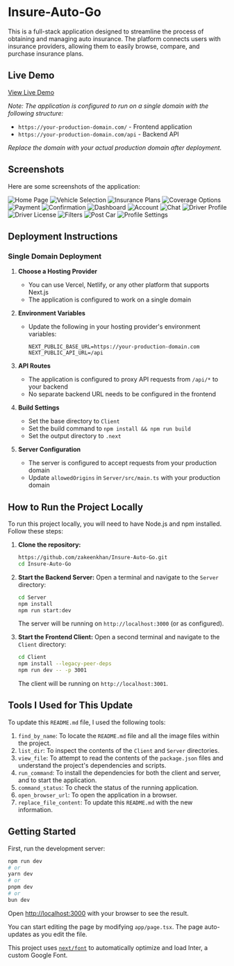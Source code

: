# Insure-Auto-Go

This is a full-stack application designed to streamline the process of obtaining and managing auto insurance. The platform connects users with insurance providers, allowing them to easily browse, compare, and purchase insurance plans.

## Live Demo

[View Live Demo](https://your-production-domain.com)

*Note: The application is configured to run on a single domain with the following structure:*
- `https://your-production-domain.com/` - Frontend application
- `https://your-production-domain.com/api` - Backend API

*Replace the domain with your actual production domain after deployment.*

## Screenshots

Here are some screenshots of the application:

![Home Page](ss/Capture.JPG)
![Vehicle Selection](ss/Capture2.JPG)
![Insurance Plans](ss/Capture3.JPG)
![Coverage Options](ss/Capture4.JPG)
![Payment](ss/Capture5.JPG)
![Confirmation](ss/Capture6.JPG)
![Dashboard](ss/Capture7.JPG)
![Account](ss/Account.JPG)
![Chat](ss/chatting.JPG)
![Driver Profile](ss/driver%20profile.JPG)
![Driver License](ss/driverlisence.JPG)
![Filters](ss/filters.JPG)
![Post Car](ss/postcar.JPG)
![Profile Settings](ss/profilesetting.JPG)

## Deployment Instructions

### Single Domain Deployment

1. **Choose a Hosting Provider**
   - You can use Vercel, Netlify, or any other platform that supports Next.js
   - The application is configured to work on a single domain

2. **Environment Variables**
   - Update the following in your hosting provider's environment variables:
     ```
     NEXT_PUBLIC_BASE_URL=https://your-production-domain.com
     NEXT_PUBLIC_API_URL=/api
     ```

3. **API Routes**
   - The application is configured to proxy API requests from `/api/*` to your backend
   - No separate backend URL needs to be configured in the frontend

4. **Build Settings**
   - Set the base directory to `Client`
   - Set the build command to `npm install && npm run build`
   - Set the output directory to `.next`

5. **Server Configuration**
   - The server is configured to accept requests from your production domain
   - Update `allowedOrigins` in `Server/src/main.ts` with your production domain

## How to Run the Project Locally

To run this project locally, you will need to have Node.js and npm installed. Follow these steps:

1.  **Clone the repository:**
    ```bash
    https://github.com/zakeenkhan/Insure-Auto-Go.git
    cd Insure-Auto-Go
    ```

2.  **Start the Backend Server:**
    Open a terminal and navigate to the `Server` directory:
    ```bash
    cd Server
    npm install
    npm run start:dev
    ```
    The server will be running on `http://localhost:3000` (or as configured).

3.  **Start the Frontend Client:**
    Open a second terminal and navigate to the `Client` directory:
    ```bash
    cd Client
    npm install --legacy-peer-deps
    npm run dev -- -p 3001
    ```
    The client will be running on `http://localhost:3001`.

## Tools I Used for This Update

To update this `README.md` file, I used the following tools:

1.  `find_by_name`: To locate the `README.md` file and all the image files within the project.
2.  `list_dir`: To inspect the contents of the `Client` and `Server` directories.
3.  `view_file`: To attempt to read the contents of the `package.json` files and understand the project's dependencies and scripts.
4.  `run_command`: To install the dependencies for both the client and server, and to start the application.
5.  `command_status`: To check the status of the running application.
6.  `open_browser_url`: To open the application in a browser.
7.  `replace_file_content`: To update this `README.md` with the new information.


## Getting Started

First, run the development server:

```bash
npm run dev
# or
yarn dev
# or
pnpm dev
# or
bun dev
```

Open [http://localhost:3000](http://localhost:3000) with your browser to see the result.

You can start editing the page by modifying `app/page.tsx`. The page auto-updates as you edit the file.

This project uses [`next/font`](https://nextjs.org/docs/basic-features/font-optimization) to automatically optimize and load Inter, a custom Google Font.




